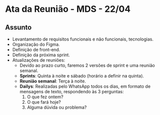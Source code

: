 # Ata da Reunião - MDS - 22/04

## Assunto

- Levantamento de requisitos funcionais e não funcionais, tecnologias.
- Organização do Figma.
- Definição de front-end.
- Definição da próxima sprint.
- Atualizações de reuniões:
  - Devido ao prazo curto, faremos 2 versões de sprint e uma reunião semanal.
  - **Sprints**: Quinta à noite e sábado (horário a definir na quinta).
  - **Reunião semanal**: Terça à noite.
  - **Dailys**: Realizadas pelo WhatsApp todos os dias, em formato de mensagens de texto, respondendo às 3 perguntas:
    1. O que fez ontem?
    2. O que fará hoje?
    3. Alguma dúvida ou problema?
